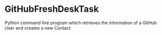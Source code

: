 # GitHubFreshDeskTask
Python command line program which retrieves the information of a GitHub User and creates a new Contact
